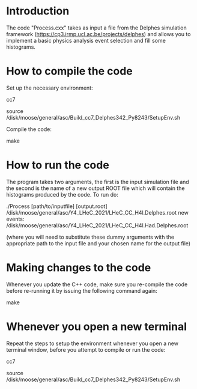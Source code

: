# Introduction

The code "Process.cxx" takes as input a file from the Delphes simulation framework (https://cp3.irmp.ucl.ac.be/projects/delphes) and allows you to implement a basic physics analysis event selection and fill some histograms.

# How to compile the code

Set up the necessary environment:

cc7

source /disk/moose/general/asc/Build_cc7_Delphes342_Py8243/SetupEnv.sh


Compile the code:

make

# How to run the code

The program takes two arguments, the first is the input simulation file and the second is the name of a new output ROOT file which will contain the histograms produced by the code. To run do:

./Process [path/to/inputfile] [output.root]
/disk/moose/general/asc/Y4_LHeC_2021/LHeC_CC_H4l.Delphes.root
new events: /disk/moose/general/asc/Y4_LHeC_2021/LHeC_CC_H4l.Had.Delphes.root

(where you will need to substitute these dummy arguments with the appropriate path to the input file and your chosen name for the output file)

# Making changes to the code

Whenever you update the C++ code, make sure you re-compile the code before re-running it by issuing the following command again:

make

# Whenever you open a new terminal

Repeat the steps to setup the environment whenever you open a new terminal window, before you attempt to compile or run the code:

cc7

source /disk/moose/general/asc/Build_cc7_Delphes342_Py8243/SetupEnv.sh

